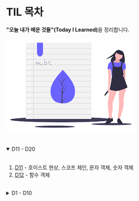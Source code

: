# TIL 목차

<strong>"오늘 내가 배운 것들"(Today I Learned)</strong>을 정리합니다.

![](./assets/learning.png)
<br />
<br />

<details open>
  <summary>D11 - D20</summary>
  <br />

  1. [D11](./D11.md) - 호이스트 현상, 스코프 체인, 문자 객체, 숫자 객체
  1. [D12](./D12.md) - 함수 객체
</details> 
  
  <br />

<details>
  <summary>D1 - D10</summary>
  <br />

  1. [D01](./D01.md) - JavaScript 기초 내용
  1. [D02](./D02.md) - JavaScript 데이터 타입과 언어의 특성
  1. [D03](./D03.md) - JavaScript 함수
  1. [D04](./D04.md) - 조건 처리(연산자, 스위칭)
  1. [D05](./D05.md) - 3항 연산 식, 이벤트 핸들링
  1. [D06](./D06.md) - 마우스, 키보드 이벤트 핸들링
  1. [D07](./D07.md) - 배열과 반복/ 순환 문
  1. [D08](./D08.md) - PhotoGallery 실습 1
  1. [D09](./D09.md) - 이벤트 처리 시점, 값 복사와 참조, 함수영역과 블록영역
  1. [D10](./D10.md) - PhotoGallery 실습 2
</details> 



<!-- 
  A. 아래 처럼 사용하면 원하는대로 구현될 거에요.
     지금껏 일자 별로 리스트 추가했지만, 각 일자별 
     내용 확인 후 요약 내용을 추가하면 좋겠네요.
     예) D01 - JavaScript란?

<details open>
  <summary>D1 - D10</summary>
  <br />

  1. [D01](./D01.md)
  1. [D02](./D02.md)
  1. [D03](./D03.md)
  1. [D04](./D04.md)
  1. [D05](./D05.md)
  1. [D06](./D06.md)
  1. [D07](./D07.md)
  1. [D08](./D08.md)
  1. [D09](./D09.md)
  1. [D10](./D10.md)
</details> 
-->
